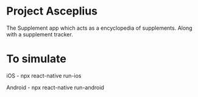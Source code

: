 # Project Asceplius
The Supplement app which acts as a encyclopedia of supplements. Along with a supplement tracker.

# To simulate
iOS - npx react-native run-ios

Android - npx react-native run-android
